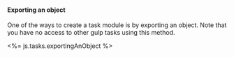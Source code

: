 #### Exporting an object

One of the ways to create a task module is by exporting an object. Note that
you have no access to other gulp tasks using this method.

<%= js.tasks.exportingAnObject %>
